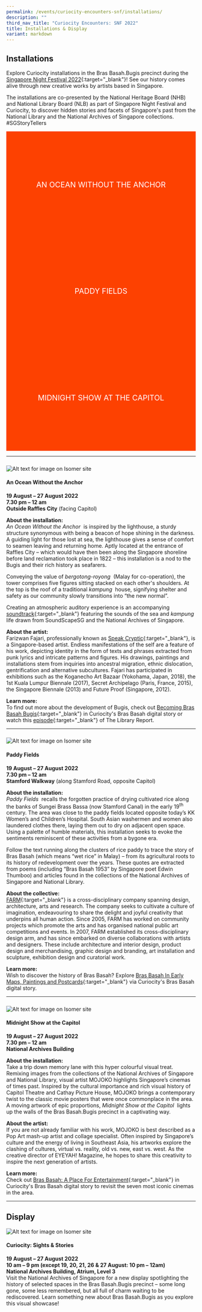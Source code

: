 ```yaml
---
permalink: /events/curiocity-encounters-snf/installations/
description: ""
third_nav_title: "Curiocity Encounters: SNF 2022"
title: Installations & Display
variant: markdown
---
```

<style type="text/css">
	/* Click Box */
.clickbox { display: block; position: relative; width: 100%; padding-bottom: 56.25%; background-color: transparent; }
.clickbox span { padding: .5rem; }
.clickbox a { position: absolute; display: flex; width: 100%; height: 100%; align-items: center; justify-content: center; font-size: 1.25rem; text-align: center; text-decoration: none; text-transform: uppercase; }
.clickbox a:focus,
.clickbox a:hover { text-decoration: none; }

/* Orange */
.clickbox.is-orange { background-color: #FD4101; color: #FFFFFF; }
.clickbox.is-orange a { color: #FFFFFF; }
.clickbox.is-orange a:focus,
.clickbox.is-orange a:hover { background-color: #F3B69E; color: #000000; }	
</style>

## **Installations**
Explore Curiocity installations in the Bras Basah.Bugis precinct during the [Singapore Night Festival 2022](https://www.nightfestival.gov.sg){:target="_blank"}! See our history comes alive through new creative works by artists based in Singapore.

The installations are co-presented by the National Heritage Board (NHB) and National Library Board (NLB) as part of Singapore Night Festival and Curiocity, to discover hidden stories and facets of Singapore's past from the National Library and the National Archives of Singapore collections. #SGStoryTellers
<br>
<div class="row is-multiline">
  <div class="col is-one-third">
    <div class="clickbox is-orange">
      <a href="#speakcryptic">
        <span>An Ocean Without the Anchor</span>
      </a>
    </div>
  </div>
  <div class="col is-one-third">
    <div class="clickbox is-orange">
      <a href="#farm">
        <span>Paddy Fields</span>
      </a>
    </div>
  </div>
	<div class="col is-one-third">
    <div class="clickbox is-orange">
      <a href="#mojoko">
        <span>Midnight Show at the Capitol</span>
      </a>
    </div>
  </div>
  </div>
	
___

<h5 class="margin--bottom--lg" id="speakcryptic"></h5>

![Alt text for image on Isomer site](/images/SpeakCryptic_KV_Promo-01.jpg)

#### **An Ocean Without the Anchor**
**19 August – 27 August 2022**
<br>**7.30 pm – 12 am**
<br>**Outside Raffles City** (facing Capitol)

**About the installation:**
<br>*An Ocean Without the Anchor*&nbsp; is inspired by the lighthouse, a sturdy structure synonymous with being a beacon of hope shining in the darkness. A guiding light for those lost at sea, the lighthouse gives a sense of comfort to seamen leaving and returning home. Aptly located at the entrance of Raffles City – which would have then been along the Singapore shoreline before land reclamation took place in 1822 – this installation is a nod to the Bugis and their rich history as seafarers.&nbsp;

Conveying the value of&nbsp;*bergotong-royong* &nbsp;(Malay for co-operation), the tower comprises five figures sitting stacked on each other's shoulders. At the top is the roof of a traditional&nbsp;*kampung*&nbsp; house, signifying shelter and safety as our community slowly transitions into “the new normal”.

Creating an atmospheric auditory experience is an accompanying [soundtrack](https://www.speakcryptic.com/an-ocean-without-the-anchor.html){:target="_blank"} featuring the sounds of the sea and&nbsp;*kampung*&nbsp; life drawn from SoundScapeSG and the National Archives of Singapore.

**About the artist:**
<br>Farizwan Fajari, professionally known as [Speak Cryptic](https://www.speakcryptic.com){:target="_blank"}, is a Singapore-based artist. Endless manifestations of the self are a feature of his work, depicting identity in the form of texts and phrases extracted from punk lyrics and intricate patterns and figures. His drawings, paintings and installations stem from inquiries into ancestral migration, ethnic dislocation, gentrification and alternative subcultures. Fajari has participated in exhibitions such as the Koganecho Art Bazaar (Yokohama, Japan, 2018), the 1st Kuala Lumpur Biennale (2017), Secret Archipelago (Paris, France, 2015), the Singapore Biennale (2013) and Future Proof (Singapore, 2012).

**Learn more:**
<br>To find out more about the development of Bugis, check out [Becoming Bras Basah Bugis](https://curiocity.nlb.gov.sg/singapore-visualised/digital-stories/conclude-bb){:target="_blank"} in Curiocity's Bras Basah digital story or watch this [episode](https://youtu.be/7u8uNHRJ1HM){:target="_blank"} of The Library Report.

___

<h5 class="margin--bottom--lg" id="farm"></h5>

![Alt text for image on Isomer site](/images/FARM_KV1.jpg)

#### **Paddy Fields**
**19 August – 27 August 2022**
<br>**7.30 pm – 12 am**
<br>**Stamford Walkway** (along Stamford Road, opposite Capitol)

**About the installation:**
<br>*Paddy Fields* &nbsp;recalls the forgotten practice of drying cultivated rice along the banks of Sungei Brass Bassa (now Stamford Canal) in the early 19<sup>th</sup> century. The area was close to the paddy fields located opposite today’s KK Women’s and Children’s Hospital. South Asian washermen and women also laundered clothes there, laying them out to dry on adjacent open space. Using a palette of humble materials, this installation seeks to evoke the sentiments reminiscent of these activities from a bygone era.

Follow the text running along the clusters of rice paddy to trace the story of Bras Basah (which means “wet rice” in Malay) – from its agricultural roots to its history of redevelopment over the years. These quotes are extracted from poems (including “Bras Basah 1953” by Singapore poet Edwin Thumboo) and articles found in the collections of the National Archives of Singapore and National Library.

**About the collective:**
<br>[FARM](https://www.farm.sg){:target="_blank"} is a cross-disciplinary company spanning design, architecture, arts and research. The company seeks to cultivate a culture of imagination, endeavouring to share the delight and joyful creativity that underpins all human action. Since 2005, FARM has worked on community projects which promote the arts and has organised national public art competitions and events. In 2007, FARM established its cross-disciplinary design arm, and has since embarked on diverse collaborations with artists and designers. These include architecture and interior design, product design and merchandising, graphic design and branding, art installation and sculpture, exhibition design and curatorial work.

**Learn more:**
<br>Wish to discover the history of Bras Basah? Explore [Bras Basah In Early Maps, Paintings and Postcards](https://curiocity.nlb.gov.sg/singapore-visualised/digital-stories/bb-early){:target="_blank"} via Curiocity's Bras Basah digital story.

___

<h5 class="margin--bottom--lg" id="mojoko"></h5>

![Alt text for image on Isomer site](/images/MOJOKO_KV_HD.jpg)

#### **Midnight Show at the Capitol**
**19 August – 27 August 2022**
<br>**7.30 pm – 12 am**
<br>**National Archives Building** 

**About the installation:**
<br>Take a trip down memory lane with this hyper colourful visual treat. Remixing images from the collections of the National Archives of Singapore and National Library, visual artist MOJOKO highlights Singapore’s cinemas of times past. Inspired by the cultural importance and rich visual history of Capitol Theatre and Cathay Picture House, MOJOKO brings a contemporary twist to the classic movie posters that were once commonplace in the area. A moving artwork of epic proportions,&nbsp;*Midnight Show at the Capitol* &nbsp;lights up the walls of the Bras Basah.Bugis precinct in a captivating way.

**About the artist:**
<br>If you are not already familiar with his work, MOJOKO is best described as a Pop Art mash-up artist and collage specialist. Often inspired by Singapore’s culture and the energy of living in Southeast Asia, his artworks explore the clashing of cultures, virtual vs. reality, old vs. new, east vs. west. As the creative director of&nbsp;EYEYAH!&nbsp;Magazine, he hopes to share this creativity to inspire the next generation of artists.

**Learn more:**
<br>Check out [Bras Basah: A Place For Entertainment](https://curiocity.nlb.gov.sg/singapore-visualised/digital-stories/bb-cinemas){:target="_blank"} in Curiocity's Bras Basah digital story to revisit the seven most iconic cinemas in the area.

___

## **Display**
![Alt text for image on Isomer site](/images/NASdisplay_Overallview2.png)
#### **Curiocity: Sights &amp; Stories**
**19 August – 27 August 2022**
<br>**10 am – 9 pm (except 19, 20, 21, 26 &amp; 27 August: 10 pm – 12am)**
<br>**National Archives Building, Atrium, Level 3** 
<br>Visit the National Archives of Singapore for a new display spotlighting the history of selected spaces in the Bras Basah.Bugis precinct – some long gone, some less remembered, but all full of charm waiting to be rediscovered. Learn something new about Bras Basah.Bugis as you explore this visual showcase!